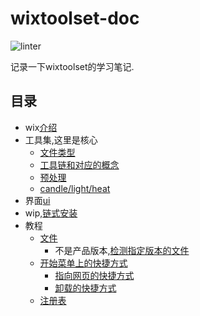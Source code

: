 # wixtoolset-doc

![linter](https://github.com/63isOK/wixtoolset-doc/workflows/linter/badge.svg)

记录一下wixtoolset的学习笔记.

## 目录

- wix[介绍](/posts/wix.md)
- 工具集,这里是核心
  - [文件类型](/posts/file-type.md)
  - [工具链和对应的概念](/posts/tools.md)
  - [预处理](/posts/preprocessor.md)
  - [candle/light/heat](/posts/my-tools.md)
- 界面[ui](/posts/ui.md)
- wip,[链式安装](/posts/bundle.md)
- 教程
  - [文件](/posts/file.md)
    - 不是产品版本,[检测指定版本的文件](/posts/file-version.md)
  - [开始菜单上的快捷方式](/posts/shortcut.md)
    - [指向网页的快捷方式](/posts/shortcut-web.md)
    - [卸载的快捷方式](/posts/shortcut-uninstall.md)
  - [注册表](/posts/reg.md)
